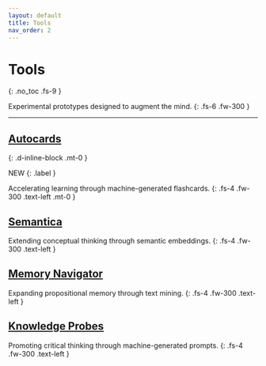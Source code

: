 ```yaml
---
layout: default
title: Tools
nav_order: 2
---
```


# Tools
{: .no_toc .fs-9 }

Experimental prototypes designed to augment the mind.
{: .fs-6 .fw-300 }

---

## [Autocards](https://psionica.org/docs/lab/autocards/)
{: .d-inline-block .mt-0 }

NEW
{: .label }

Accelerating learning through machine-generated flashcards.
{: .fs-4 .fw-300 .text-left .mt-0 }

## [Semantica](https://psionica.org/docs/lab/semantica/)

Extending conceptual thinking through semantic embeddings.
{: .fs-4 .fw-300 .text-left }

## [Memory Navigator](https://psionica.org/docs/lab/memnav/)

Expanding propositional memory through text mining.
{: .fs-4 .fw-300 .text-left }

## [Knowledge Probes](https://psionica.org/docs/lab/k-probes/)

Promoting critical thinking through machine-generated prompts.
{: .fs-4 .fw-300 .text-left }